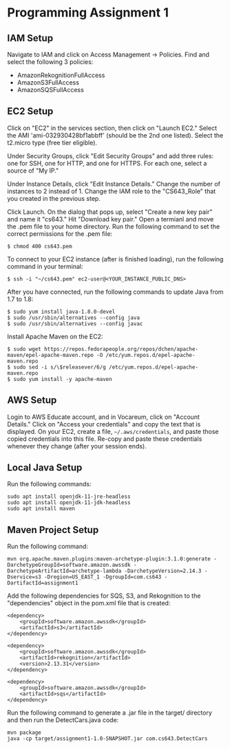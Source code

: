 # Programming Assignment 1

## IAM Setup

Navigate to IAM and click on Access Management -> Policies. Find and select the following 3 policies:

- AmazonRekognitionFullAccess
- AmazonS3FullAccess
- AmazonSQSFullAccess

## EC2 Setup

Click on "EC2" in the services section, then click on "Launch EC2." Select the AMI 'ami-032930428bf1abbff' (should be the 2nd one listed). Select the t2.micro type (free tier eligible).

Under Security Groups, click "Edit Security Groups" and add three rules: one for SSH, one for HTTP, and one for HTTPS. For each one, select a source of "My IP."

Under Instance Details, click "Edit Instance Details." Change the number of instances to 2 instead of 1. Change the IAM role to the "CS643_Role" that you created in the previous step.

Click Launch. On the dialog that pops up, select "Create a new key pair" and name it "cs643." Hit "Download key pair." Open a termianl and move the .pem file to your home directory. Run the following command to set the correct permissions for the .pem file:

    $ chmod 400 cs643.pem

To connect to your EC2 instance (after is finished loading), run the following command in your terminal:

    $ ssh -i "~/cs643.pem" ec2-user@<YOUR_INSTANCE_PUBLIC_DNS>

After you have connected, run the following commands to update Java from 1.7 to 1.8:

    $ sudo yum install java-1.8.0-devel
    $ sudo /usr/sbin/alternatives --config java
    $ sudo /usr/sbin/alternatives --config javac

Install Apache Maven on the EC2:

    $ sudo wget https://repos.fedorapeople.org/repos/dchen/apache-maven/epel-apache-maven.repo -O /etc/yum.repos.d/epel-apache-maven.repo
    $ sudo sed -i s/\$releasever/6/g /etc/yum.repos.d/epel-apache-maven.repo
    $ sudo yum install -y apache-maven

## AWS Setup

Login to AWS Educate account, and in Vocareum, click on "Account Details." Click on "Access your credentials" and copy the text that is displayed. On your EC2, create a file, `~/.aws/credentials`, and paste those copied credentials into this file. Re-copy and paste these credentials whenever they change (after your session ends).

## Local Java Setup

Run the following commands:

    sudo apt install openjdk-11-jre-headless
    sudo apt install openjdk-11-jdk-headless
    sudo apt install maven

## Maven Project Setup

Run the following command:

    mvn org.apache.maven.plugins:maven-archetype-plugin:3.1.0:generate -DarchetypeGroupId=software.amazon.awssdk -DarchetypeArtifactId=archetype-lambda -DarchetypeVersion=2.14.3 -Dservice=s3 -Dregion=US_EAST_1 -DgroupId=com.cs643 -DartifactId=assignment1

Add the following dependencies for SQS, S3, and Rekognition to the "dependencies" object in the pom.xml file that is created:

    <dependency>
        <groupId>software.amazon.awssdk</groupId>
        <artifactId>s3</artifactId>
    </dependency>

    <dependency>
        <groupId>software.amazon.awssdk</groupId>
        <artifactId>rekognition</artifactId>
        <version>2.13.31</version>
    </dependency>

    <dependency>
        <groupId>software.amazon.awssdk</groupId>
        <artifactId>sqs</artifactId>
    </dependency>

Run the following command to generate a .jar file in the target/ directory and then run the DetectCars.java code:

    mvn package
    java -cp target/assignment1-1.0-SNAPSHOT.jar com.cs643.DetectCars
